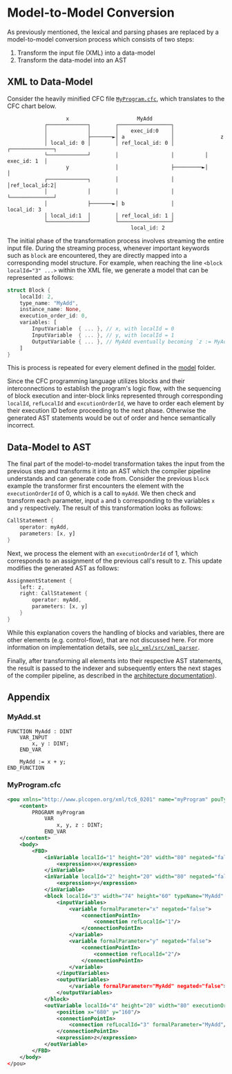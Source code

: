 # Model-to-Model Conversion

As previously mentioned, the lexical and parsing phases are replaced by a model-to-model conversion process which consists of two steps:
1. Transform the input file (XML) into a data-model
2. Transform the data-model into an AST

## XML to Data-Model

Consider the heavily minified CFC file [`MyProgram.cfc`](m2m.md#example-myprogramcfc), which translates to the CFC chart below.
```
                   x                      MyAdd
            ┌─────────────┐        ┌─────────────────┐
            │             │        │    exec_id:0    │
            │             ├───────►│ a               │               z
            │ local_id: 0 │        │ ref_local_id: 0 │          ┌──────────────┐
            └─────────────┘        │                 │          │  exec_id: 1  │
                   y               │                 ├─────────►│              │
            ┌─────────────┐        │                 │          │ref_local_id:2│
            │             │        │                 │          └──────────────┘
            │             ├───────►│ b               │             local_id: 3
            │ local_id:1  │        │ ref_local_id: 1 │
            └─────────────┘        └─────────────────┘
                                        local_id: 2
``` 

The initial phase of the transformation process involves streaming the entire input file.
During the streaming process, whenever important keywords such as `block` are encountered, they are directly mapped into a corresponding model structure. 
For example, when reaching the line `<block localId="3" ...>` within the XML file, we generate a model that can be represented as follows:
```rust
struct Block {
    localId: 2,
    type_name: "MyAdd",
    instance_name: None,
    execution_order_id: 0,
    variables: [
        InputVariable  { ... }, // x, with localId = 0
        InputVariable  { ... }, // y, with localId = 1
        OutputVariable { ... }, // MyAdd eventually becoming `z := MyAdd`, with z having a localId = 2
    ]
}
```

This is process is repeated for every element defined in the [model](https://github.com/PLC-lang/rusty/tree/master/compiler/plc_xml/src/model) folder.

Since the CFC programming language utilizes blocks and their interconnections to establish the program's logic flow,
with the sequencing of block execution and inter-block links represented through corresponding `localId`, `refLocalId` and `excutionOrderId`,
we have to order each element by their execution ID before proceeding to the next phase. 
Otherwise the generated AST statements would be out of order and hence semantically incorrect.

## Data-Model to AST
The final part of the model-to-model transformation takes the input from the previous step and transforms it into an AST which the compiler pipeline understands and can generate code from.
Consider the previous `block` example the transformer first encounters the element with the `executionOrderId` of 0, which is a call to `myAdd`.
We then check and transform each parameter, input `a` and `b` corresponding to the variables `x` and `y` respectively. The result of this transformation looks as follows:

```Rust
CallStatement { 
    operator: myAdd, 
    parameters: [x, y] 
}
```

   Next, we process the element with an `executionOrderId` of 1, which corresponds to an assignment of the previous call's result to z. This update modifies the generated AST as follows:

```Rust
AssignmentStatement {
    left: z, 
    right: CallStatement {
        operator: myAdd,
        parameters: [x, y]
    }
}
```

While this explanation covers the handling of blocks and variables, there are other elements (e.g. control-flow), that are not discussed here. For more information on implementation details, see [`plc_xml/src/xml_parser`](https://github.com/PLC-lang/rusty/tree/master/compiler/plc_xml/src/xml_parser).

Finally, after transforming all elements into their respective AST statements, the result is passed to the indexer and subsequently enters the next stages of the compiler pipeline, as described in the [architecture documentation](../arch/architecture.md#rusty-frontend-architecture)).

## Appendix
### MyAdd.st
```smalltalk
FUNCTION MyAdd : DINT
    VAR_INPUT
        x, y : DINT;
    END_VAR

    MyAdd := x + y;
END_FUNCTION
```

### MyProgram.cfc
```xml
<pou xmlns="http://www.plcopen.org/xml/tc6_0201" name="myProgram" pouType="program">
    <content>
        PROGRAM myProgram
            VAR
                x, y, z : DINT;
            END_VAR
    </content>
    <body>
        <FBD>
            <inVariable localId="1" height="20" width="80" negated="false">
                <expression>x</expression>
            </inVariable>
            <inVariable localId="2" height="20" width="80" negated="false">
                <expression>y</expression>
            </inVariable>
            <block localId="3" width="74" height="60" typeName="MyAdd" executionOrderId="0">
                <inputVariables>
                    <variable formalParameter="x" negated="false">
                        <connectionPointIn>
                            <connection refLocalId="1"/>
                        </connectionPointIn>
                    </variable>
                    <variable formalParameter="y" negated="false">
                        <connectionPointIn>
                            <connection refLocalId="2"/>
                        </connectionPointIn>
                    </variable>
                </inputVariables>
                <outputVariables>
                    </variable formalParameter="MyAdd" negated="false">
                </outputVariables>
            </block>
            <outVariable localId="4" height="20" width="80" executionOrderId="1" negated="false" storage="none">
                <position x="680" y="160"/>
                <connectionPointIn>
                    <connection refLocalId="3" formalParameter="MyAdd"/>
                </connectionPointIn>
                <expression>z</expression>
            </outVariable>
        </FBD>
    </body>
</pou>
```
